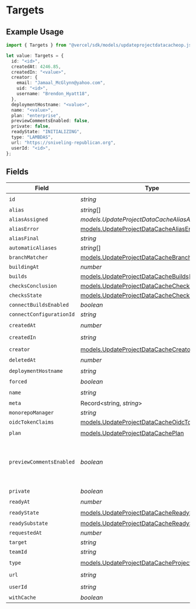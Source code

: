 # Targets

## Example Usage

```typescript
import { Targets } from "@vercel/sdk/models/updateprojectdatacacheop.js";

let value: Targets = {
  id: "<id>",
  createdAt: 4246.85,
  createdIn: "<value>",
  creator: {
    email: "Jamaal_McGlynn@yahoo.com",
    uid: "<id>",
    username: "Brendon_Hyatt18",
  },
  deploymentHostname: "<value>",
  name: "<value>",
  plan: "enterprise",
  previewCommentsEnabled: false,
  private: false,
  readyState: "INITIALIZING",
  type: "LAMBDAS",
  url: "https://sniveling-republican.org",
  userId: "<id>",
};
```

## Fields

| Field                                                                                                | Type                                                                                                 | Required                                                                                             | Description                                                                                          | Example                                                                                              |
| ---------------------------------------------------------------------------------------------------- | ---------------------------------------------------------------------------------------------------- | ---------------------------------------------------------------------------------------------------- | ---------------------------------------------------------------------------------------------------- | ---------------------------------------------------------------------------------------------------- |
| `id`                                                                                                 | *string*                                                                                             | :heavy_check_mark:                                                                                   | N/A                                                                                                  |                                                                                                      |
| `alias`                                                                                              | *string*[]                                                                                           | :heavy_minus_sign:                                                                                   | N/A                                                                                                  |                                                                                                      |
| `aliasAssigned`                                                                                      | *models.UpdateProjectDataCacheAliasAssigned*                                                         | :heavy_minus_sign:                                                                                   | N/A                                                                                                  |                                                                                                      |
| `aliasError`                                                                                         | [models.UpdateProjectDataCacheAliasError](../models/updateprojectdatacachealiaserror.md)             | :heavy_minus_sign:                                                                                   | N/A                                                                                                  |                                                                                                      |
| `aliasFinal`                                                                                         | *string*                                                                                             | :heavy_minus_sign:                                                                                   | N/A                                                                                                  |                                                                                                      |
| `automaticAliases`                                                                                   | *string*[]                                                                                           | :heavy_minus_sign:                                                                                   | N/A                                                                                                  |                                                                                                      |
| `branchMatcher`                                                                                      | [models.UpdateProjectDataCacheBranchMatcher](../models/updateprojectdatacachebranchmatcher.md)       | :heavy_minus_sign:                                                                                   | N/A                                                                                                  |                                                                                                      |
| `buildingAt`                                                                                         | *number*                                                                                             | :heavy_minus_sign:                                                                                   | N/A                                                                                                  |                                                                                                      |
| `builds`                                                                                             | [models.UpdateProjectDataCacheBuilds](../models/updateprojectdatacachebuilds.md)[]                   | :heavy_minus_sign:                                                                                   | N/A                                                                                                  |                                                                                                      |
| `checksConclusion`                                                                                   | [models.UpdateProjectDataCacheChecksConclusion](../models/updateprojectdatacachechecksconclusion.md) | :heavy_minus_sign:                                                                                   | N/A                                                                                                  |                                                                                                      |
| `checksState`                                                                                        | [models.UpdateProjectDataCacheChecksState](../models/updateprojectdatacachechecksstate.md)           | :heavy_minus_sign:                                                                                   | N/A                                                                                                  |                                                                                                      |
| `connectBuildsEnabled`                                                                               | *boolean*                                                                                            | :heavy_minus_sign:                                                                                   | N/A                                                                                                  |                                                                                                      |
| `connectConfigurationId`                                                                             | *string*                                                                                             | :heavy_minus_sign:                                                                                   | N/A                                                                                                  |                                                                                                      |
| `createdAt`                                                                                          | *number*                                                                                             | :heavy_check_mark:                                                                                   | N/A                                                                                                  |                                                                                                      |
| `createdIn`                                                                                          | *string*                                                                                             | :heavy_check_mark:                                                                                   | N/A                                                                                                  |                                                                                                      |
| `creator`                                                                                            | [models.UpdateProjectDataCacheCreator](../models/updateprojectdatacachecreator.md)                   | :heavy_check_mark:                                                                                   | N/A                                                                                                  |                                                                                                      |
| `deletedAt`                                                                                          | *number*                                                                                             | :heavy_minus_sign:                                                                                   | N/A                                                                                                  |                                                                                                      |
| `deploymentHostname`                                                                                 | *string*                                                                                             | :heavy_check_mark:                                                                                   | N/A                                                                                                  |                                                                                                      |
| `forced`                                                                                             | *boolean*                                                                                            | :heavy_minus_sign:                                                                                   | N/A                                                                                                  |                                                                                                      |
| `name`                                                                                               | *string*                                                                                             | :heavy_check_mark:                                                                                   | N/A                                                                                                  |                                                                                                      |
| `meta`                                                                                               | Record<string, *string*>                                                                             | :heavy_minus_sign:                                                                                   | N/A                                                                                                  |                                                                                                      |
| `monorepoManager`                                                                                    | *string*                                                                                             | :heavy_minus_sign:                                                                                   | N/A                                                                                                  |                                                                                                      |
| `oidcTokenClaims`                                                                                    | [models.UpdateProjectDataCacheOidcTokenClaims](../models/updateprojectdatacacheoidctokenclaims.md)   | :heavy_minus_sign:                                                                                   | N/A                                                                                                  |                                                                                                      |
| `plan`                                                                                               | [models.UpdateProjectDataCachePlan](../models/updateprojectdatacacheplan.md)                         | :heavy_check_mark:                                                                                   | N/A                                                                                                  |                                                                                                      |
| `previewCommentsEnabled`                                                                             | *boolean*                                                                                            | :heavy_minus_sign:                                                                                   | Whether or not preview comments are enabled for the deployment                                       | false                                                                                                |
| `private`                                                                                            | *boolean*                                                                                            | :heavy_check_mark:                                                                                   | N/A                                                                                                  |                                                                                                      |
| `readyAt`                                                                                            | *number*                                                                                             | :heavy_minus_sign:                                                                                   | N/A                                                                                                  |                                                                                                      |
| `readyState`                                                                                         | [models.UpdateProjectDataCacheReadyState](../models/updateprojectdatacachereadystate.md)             | :heavy_check_mark:                                                                                   | N/A                                                                                                  |                                                                                                      |
| `readySubstate`                                                                                      | [models.UpdateProjectDataCacheReadySubstate](../models/updateprojectdatacachereadysubstate.md)       | :heavy_minus_sign:                                                                                   | N/A                                                                                                  |                                                                                                      |
| `requestedAt`                                                                                        | *number*                                                                                             | :heavy_minus_sign:                                                                                   | N/A                                                                                                  |                                                                                                      |
| `target`                                                                                             | *string*                                                                                             | :heavy_minus_sign:                                                                                   | N/A                                                                                                  |                                                                                                      |
| `teamId`                                                                                             | *string*                                                                                             | :heavy_minus_sign:                                                                                   | N/A                                                                                                  |                                                                                                      |
| `type`                                                                                               | [models.UpdateProjectDataCacheProjectsType](../models/updateprojectdatacacheprojectstype.md)         | :heavy_check_mark:                                                                                   | N/A                                                                                                  |                                                                                                      |
| `url`                                                                                                | *string*                                                                                             | :heavy_check_mark:                                                                                   | N/A                                                                                                  |                                                                                                      |
| `userId`                                                                                             | *string*                                                                                             | :heavy_check_mark:                                                                                   | N/A                                                                                                  |                                                                                                      |
| `withCache`                                                                                          | *boolean*                                                                                            | :heavy_minus_sign:                                                                                   | N/A                                                                                                  |                                                                                                      |